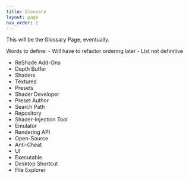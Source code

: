 ```yaml
---
title: Glossary
layout: page
nav_order: 2
---
```


This will be the Glossary Page, eventually.

Words to define: - Will have to refactor ordering later - List not definitive

* ReShade Add-Ons
* Depth Buffer
* Shaders
* Textures
* Presets
* Shader Developer
* Preset Author
* Search Path
* Repository
* Shader-Injection Tool
* Emulator
* Rendering API
* Open-Source
* Anti-Cheat
* UI
* Executable
* Desktop Shortcut
* File Explorer